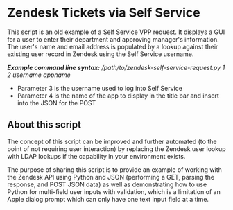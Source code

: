 # Zendesk Tickets via Self Service
This script is an old example of a Self Service VPP request.  It displays a GUI for a user to enter their department and approving manager's information.  The user's name and email address is populated by a lookup against their existing user record in Zendesk using the Self Service username.

_**Example command line syntax:** /path/to/zendesk-self-service-request.py 1 2 username appname_

+ Parameter 3 is the username used to log into Self Service
+ Parameter 4 is the name of the app to display in the title bar and insert into the JSON for the POST

## About this script
The concept of this script can be improved and further automated (to the point of not requiring user interaction) by replacing the Zendesk user lookup with LDAP lookups if the capability in your environment exists.

The purpose of sharing this script is to provide an example of working with the Zendesk API using Python and JSON (performing a GET, parsing the response, and POST JSON data) as well as demonstrating how to use Python for multi-field user inputs with validation, which is a limitation of an Apple dialog prompt which can only have one text input field at a time.
